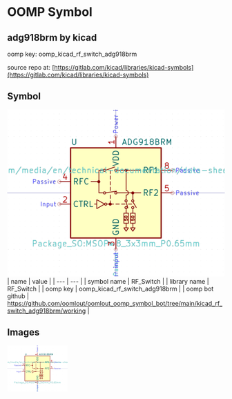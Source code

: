 # OOMP Symbol  
## adg918brm  by kicad  
  
oomp key: oomp_kicad_rf_switch_adg918brm  
  
source repo at: [https://gitlab.com/kicad/libraries/kicad-symbols](https://gitlab.com/kicad/libraries/kicad-symbols)  
## Symbol  
  
[![working.png](working_600.png)](working.png)  
| name | value | 
| --- | --- | 
| symbol name | RF_Switch | 
| library name | RF_Switch | 
| oomp key | oomp_kicad_rf_switch_adg918brm | 
| oomp bot github | https://github.com/oomlout/oomlout_oomp_symbol_bot/tree/main/kicad_rf_switch_adg918brm/working | 
## Images  
  
[![working.png](working_140.png)](working.png)  
